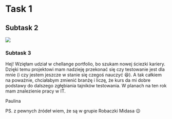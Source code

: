 # Task 1
## Subtask 2
![](https://media.giphy.com/media/TEExkFeMOycBndLUPc/giphy.gif)
### Subtask 3
Hej! Wzięłam udział w chellange portfolio, bo szukam nowej ściezki kariery. Dzięki temu projektowi mam nadzieję przekonać się czy testowanie jest dla mnie (i czy jestem jeszcze w stanie się czegoś nauczyć :laughing:). A tak całkiem na poważnie, chciałabym zmienić branżę i liczę, że kurs da mi dobre podstawy do dalszego zgłębiania tajników testowania. W planach na ten rok mam znalezienie pracy w IT. 

Paulina

PS. z pewnych źródeł wiem, że są w grupie Robaczki Midasa :wink:
